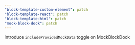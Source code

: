 ```yaml
---
"block-template-custom-element": patch
"block-template-react": patch
"block-template-html": patch
"mock-block-dock": patch
---
```


Introduce `includeProvidedMockData` toggle on MockBlockDock
